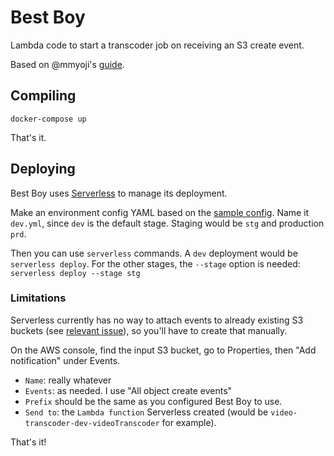 # Best Boy

Lambda code to start a transcoder job on receiving an S3 create event.

Based on @mmyoji's [guide](https://dev.to/mmyoji/video-processing-with-aws-lambda--elastic-transcoder-in-golang--hf2).

## Compiling
```
docker-compose up
```

That's it.

## Deploying

Best Boy uses [Serverless](https://serverless.com/) to manage its deployment.

Make an environment config YAML based on the [sample config](https://github.com/valerauko/best-boy/blob/master/conf/env.yml.sample). Name it `dev.yml`, since `dev` is the default stage. Staging would be `stg` and production `prd`.

Then you can use `serverless` commands. A `dev` deployment would be `serverless deploy`. For the other stages, the `--stage` option is needed: `serverless deploy --stage stg`

### Limitations

Serverless currently has no way to attach events to already existing S3 buckets (see [relevant issue](https://github.com/serverless/serverless/issues/3257)), so you'll have to create that manually.

On the AWS console, find the input S3 bucket, go to Properties, then "Add notification" under Events.

* `Name`: really whatever
* `Events`: as needed. I use "All object create events"
* `Prefix` should be the same as you configured Best Boy to use.
* `Send to`: the `Lambda function` Serverless created (would be `video-transcoder-dev-videoTranscoder` for example).

That's it!
